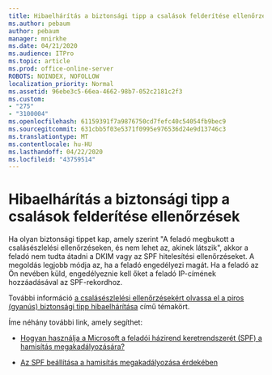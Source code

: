 ```yaml
---
title: Hibaelhárítás a biztonsági tipp a csalások felderítése ellenőrzések
ms.author: pebaum
author: pebaum
manager: mnirkhe
ms.date: 04/21/2020
ms.audience: ITPro
ms.topic: article
ms.prod: office-online-server
ROBOTS: NOINDEX, NOFOLLOW
localization_priority: Normal
ms.assetid: 96ebe3c5-66ea-4662-98b7-052c2181c2f3
ms.custom:
- "275"
- "3100004"
ms.openlocfilehash: 61159391f7a9876750cd7fefc40c54054fb9bec9
ms.sourcegitcommit: 631cbb5f03e5371f0995e976536d24e9d13746c3
ms.translationtype: MT
ms.contentlocale: hu-HU
ms.lasthandoff: 04/22/2020
ms.locfileid: "43759514"
---
```

# <a name="troubleshooting-the-safety-tip-for-fraud-detection-checks"></a>Hibaelhárítás a biztonsági tipp a csalások felderítése ellenőrzések

Ha olyan biztonsági tippet kap, amely szerint "A feladó megbukott a csalásészlelési ellenőrzéseken, és nem lehet az, akinek látszik", akkor a feladó nem tudta átadni a DKIM vagy az SPF hitelesítési ellenőrzéseket. A megoldás legjobb módja az, ha a feladó engedélyezi magát. Ha a feladó az Ön nevében küld, engedélyeznie kell őket a feladó IP-címének hozzáadásával az SPF-rekordhoz.
  
További információ [a csalásészlelési ellenőrzésekért olvassa el a piros (gyanús) biztonsági tipp hibaelhárítása](https://blogs.msdn.microsoft.com/tzink/2016/11/02/troubleshooting-the-red-suspicious-safety-tip-for-fraud-detection-checks/) című témakört.
  
Íme néhány további link, amely segíthet:
  
- [Hogyan használja a Microsoft a feladói házirend keretrendszerét (SPF) a hamisítás megakadályozására?](https://docs.microsoft.com/office365/SecurityCompliance/how-office-365-uses-spf-to-prevent-spoofing)

- [Az SPF beállítása a hamisítás megakadályozása érdekében](https://docs.microsoft.com/office365/SecurityCompliance/set-up-spf-in-office-365-to-help-prevent-spoofing)
